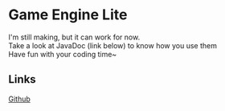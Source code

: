 # Game Engine Lite

I'm still making, but it can work for now.  
Take a look at JavaDoc (link below) to know how you use them  
Have fun with your coding time~

## Links
[Github](https://github.com/Raymond-Weng/JGame-Library-Lite)